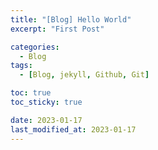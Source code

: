 ```yaml
---
title: "[Blog] Hello World"
excerpt: "First Post"

categories:
  - Blog
tags:
  - [Blog, jekyll, Github, Git]

toc: true
toc_sticky: true

date: 2023-01-17
last_modified_at: 2023-01-17
---
```

